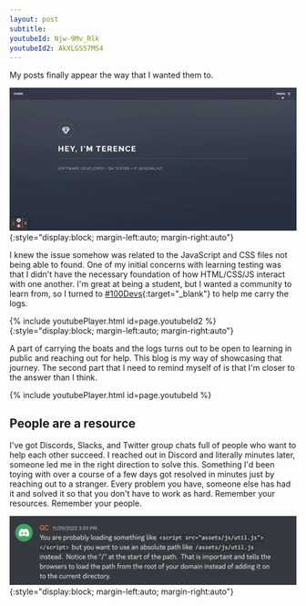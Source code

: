 ```yaml
---
layout: post
subtitle: 
youtubeId: Njw-9Mv_Rlk
youtubeId2: AkXLGS57MS4
---
```


My posts finally appear the way that I wanted them to.

![](/assets/blog/people_are_a_resource_post.gif){:style="display:block; margin-left:auto; margin-right:auto"}

I knew the issue somehow was related to the JavaScript and CSS files not being able to found. One of my initial concerns with learning testing was that I didn't have the necessary foundation of how HTML/CSS/JS interact with one another. I'm great at being a student, but I wanted a community to learn from, so I turned to [#100Devs](https://leonnoel.com/100devs/){:target="_blank"} to help me carry the logs.

{% include youtubePlayer.html id=page.youtubeId2 %}{:style="display:block; margin-left:auto; margin-right:auto"}
&ensp;

A part of carrying the boats and the logs turns out to be open to learning in public and reaching out for help. This blog is my way of showcasing that journey. The second part that I need to remind myself of is that I'm closer to the answer than I think.

{% include youtubePlayer.html id=page.youtubeId %}
&ensp;

## People are a resource

I've got Discords, Slacks, and Twitter group chats full of people who want to help each other succeed. I reached out in Discord and literally minutes later, someone led me in the right direction to solve this. Something I'd been toying with over a course of a few days got resolved in minutes just by reaching out to a stranger. Every problem you have, someone else has had it and solved it so that you don't have to work as hard. Remember your resources. Remember your people.

![](/assets/blog/people_are_a_resource_answer.png){:style="display:block; margin-left:auto; margin-right:auto"}

